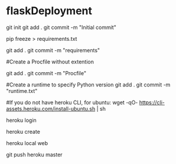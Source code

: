 # flaskDeployment


git init
git add .
git commit -m "Initial commit"

pip freeze > requirements.txt

git add .
git commit -m "requirements"

#Create a Procfile without extention

git add .
git commit -m "Procfile"

#Create a runtime to specify Python version
git add .
git commit -m "runtime.txt"


#If you do not have heroku CLI, for ubuntu:
wget -qO- https://cli-assets.heroku.com/install-ubuntu.sh | sh

heroku login

heroku create

heroku local web

git push heroku master

